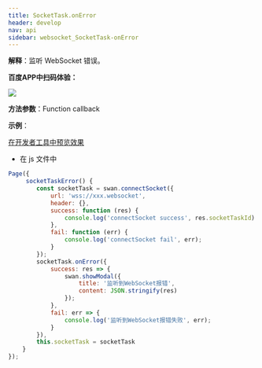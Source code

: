 ```yaml
---
title: SocketTask.onError
header: develop
nav: api
sidebar: websocket_SocketTask-onError
---
```


 

**解释**：监听 WebSocket 错误。

**百度APP中扫码体验：**

<img src="https://b.bdstatic.com/miniapp/assets/images/doc_demo/socketTaskOnError.png"  class="demo-qrcode-image" />

**方法参数**：Function callback

**示例**：

<a href="swanide://fragment/33f5346f3be5b653f3a36962a62622821572997904644" title="在开发者工具中预览效果" target="_self">在开发者工具中预览效果</a>

* 在 js 文件中

```js
Page({
     socketTaskError() {
        const socketTask = swan.connectSocket({
            url: 'wss://xxx.websocket',
            header: {},
            success: function (res) {
                console.log('connectSocket success', res.socketTaskId)
            },
            fail: function (err) {
                console.log('connectSocket fail', err);
            }
        });
        socketTask.onError({
            success: res => {
                swan.showModal({
                    title: '监听到WebSocket报错',
                    content: JSON.stringify(res)
                });
            },
            fail: err => {
                console.log('监听到WebSocket报错失败', err);
            }
        }),
        this.socketTask = socketTask
    }
});
```